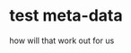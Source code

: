 <!-- 
meta-publishedOn: 2018-03-26 01:03:59
 
meta-id: 167f20d040456d47dd5cbebaea67873adb895fbd

meta-id: aa
meta-title: ShortTitle
meta-date: 10-10-2016
meta-tags: foo, bar, test, json
meta-order: 1
-->

# test meta-data

how will that work out for us